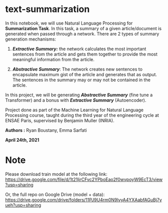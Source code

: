 # text-summarization

In this notebook, we will use Natural Language Processing for **Summarization Task**. 
In this task, a summary of a given article/document is generated when passed through a network. There are 2 types of summary generation mechanisms:

1. ***Extractive Summary:*** the network calculates the most important sentences from the article and gets them together to provide the most meaningful information from the article.

2. ***Abstractive Summary***: The network creates new sentences to encapsulate maximum gist of the article and generates that as output. The sentences in the summary may or may not be contained in the article. 

In this project, we will be generating ***Abstractive Summary*** (fine tune a Transformer) and  a bonus with ***Extractive Summary*** (Autoencoder).

Project done as part of the Machine Learning for Natural Language Processing course, taught during the third year of the engineering cycle at ENSAE Paris, supervised by Benjamin Muller (INRIA).

**Authors :** Ryan Boustany, Emma Sarfati

**April 24th, 2021**

# Note
Please download train model at the following link: https://drive.google.com/file/d/1t21ljrCFvc2YPboEao2f0wvpoyW9EcT3/view?usp=sharing

Or, the full repo on Google Drive (model + data): https://drive.google.com/drive/folders/11PJ9U4rm0N9lvyA4YXAabfAGuBj7yueh?usp=sharing
